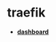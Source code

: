<!-- generated by markdown-notes-tree -->

# traefik

<!-- optional markdown-notes-tree directory description starts here -->

<!-- optional markdown-notes-tree directory description ends here -->

- [**dashboard**](dashboard)

